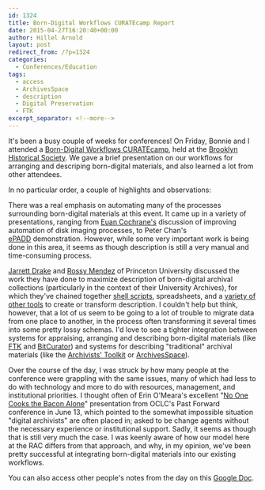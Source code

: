 ```yaml
---
id: 1324
title: Born-Digital Workflows CURATEcamp Report
date: 2015-04-27T16:20:40+00:00
author: Hillel Arnold
layout: post
redirect_from: /?p=1324
categories:
  - Conferences/Education
tags:
  - access
  - ArchivesSpace
  - description
  - Digital Preservation
  - FTK
excerpt_separator: <!--more-->
---
```

It's been a busy couple of weeks for conferences! On Friday, Bonnie and I attended a [Born-Digital Workflows CURATEcamp](http://wiki.curatecamp.org/index.php/Born-Digital_Workflows_CURATEcamp,_April_23rd_at_Brooklyn_Historical_Society), held at the [Brooklyn Historical Society](http://brooklynhistory.org/). We gave a brief presentation on our workflows for arranging and descriping born-digital materials, and also learned a lot from other attendees.<!--more-->

In no particular order, a couple of highlights and observations:

There was a real emphasis on automating many of the processes surrounding born-digital materials at this event. It came up in a variety of presentations, ranging from [Euan Cochrane's](http://www.euancochrane.com/) discussion of improving automation of disk imaging processes, to Peter Chan's [ePADD](http://suif.stanford.edu/~hangal/epadd/) demonstration. However, while some very important work is being done in this area, it seems as though description is still a very manual and time-consuming process.

[Jarrett Drake](https://blogs.princeton.edu/mudd/2014/06/meet-mudds-jarrett-m-drake/) and [Rossy Mendez](https://blogs.princeton.edu/mudd/author/rmendez/) of Princeton University discussed the work they have done to maximize description of born-digital archival collections (particularly in the context of their University Archives), for which they've chained together [shell scripts](https://github.com/pulibrary/sipper), spreadsheets, and a [variety of other tools](https://drive.google.com/folderview?id=0B6NCn2bEXEBjaTJLNGJCcHhrS0E&usp=sharing) to create or transform description. I couldn't help but think, however, that a lot of us seem to be going to a lot of trouble to migrate data from one place to another, in the process often transforming it several times into some pretty lossy schemas. I'd love to see a tighter integration between systems for appraising, arranging and describing born-digital materials (like [FTK](http://accessdata.com/solutions/digital-forensics/forensic-toolkit-ftk) and [BitCurator](http://www.bitcurator.net/)) and systems for describing "traditional" archival materials (like the [Archivists' Toolkit](http://archiviststoolkit.org/) or [ArchivesSpace](http://archivesspace.org/)).

Over the course of the day, I was struck by how many people at the conference were grappling with the same issues, many of which had less to do with technology and more to do with resources, management, and institutional priorities. I thought often of Erin O'Meara's excellent "[No One Cooks the Bacon Alone](https://www.youtube.com/watch?v=xnQ5G1fH5-8)" presentation from OCLC's Past Forward conference in June 13, which pointed to the somewhat impossible situation "digital archivists" are often placed in; asked to be change agents without the necessary experience or institutional support. Sadly, it seems as though that is still very much the case. I was keenly aware of how our model here at the RAC differs from that approach, and why, in my opinion, we've been pretty successful at integrating born-digital materials into our existing workflows.

You can also access other people's notes from the day on this [Google Doc](https://docs.google.com/document/d/1JlEiX0uzOGkyJ-josxRUijxl0APWltqAV1gv-jTYWDo/edit).
